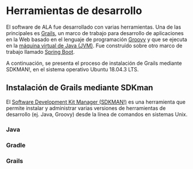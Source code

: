 # Herramientas de desarrollo
El software de ALA fue desarrollado con varias herramientas. Una de las principales es [Grails](https://grails.org/), un marco de trabajo para desarrollo de aplicaciones en la Web basado en el lenguaje de programación [Groovy](https://groovy-lang.org/) y que se ejecuta en la [máquina virtual de Java (JVM)](https://en.wikipedia.org/wiki/Java_virtual_machine). Fue construído sobre otro marco de trabajo llamado [Spring Boot](https://spring.io/projects/spring-boot).

A continuación, se presenta el proceso de instalación de Grails mediante SDKMAN!, en el sistema operativo Ubuntu 18.04.3 LTS.

## Instalación de Grails mediante SDKman
El [Software Development Kit Manager (SDKMAN!)](https://sdkman.io/) es una herramienta que permite instalar y administrar varias versiones de herramientas de desarrollo (ej. Java, Groovy) desde la línea de comandos en sistemas Unix.

### Java
### Gradle
### Grails
